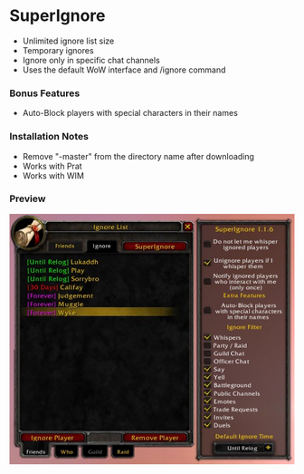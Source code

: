 # SuperIgnore
- Unlimited ignore list size
- Temporary ignores
- Ignore only in specific chat channels
- Uses the default WoW interface and /ignore command

### Bonus Features
- Auto-Block players with special characters in their names

### Installation Notes
- Remove "-master" from the directory name after downloading
- Works with Prat
- Works with WIM

### Preview

![Preview](/preview.jpg?raw=true "Preview")